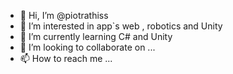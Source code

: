 - 👋 Hi, I’m @piotrathiss
- 👀 I’m interested in app`s web , robotics and Unity
- 🌱 I’m currently learning C# and Unity
- 💞️ I’m looking to collaborate on ...
- 📫 How to reach me ...

<!---
piotrathiss/piotrathiss is a ✨ special ✨ repository because its `README.md` (this file) appears on your GitHub profile.
You can click the Preview link to take a look at your changes.
--->
